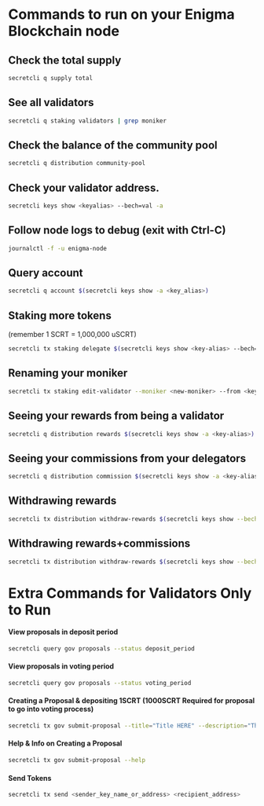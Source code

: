 # Commands to run on your Enigma Blockchain node

## Check the total supply

```bash
secretcli q supply total
```

## See all validators

```bash
secretcli q staking validators | grep moniker
```

## Check the balance of the community pool
```bash
secretcli q distribution community-pool
```

## Check your validator address.
```bash
secretcli keys show <keyalias> --bech=val -a
```

## Follow node logs to debug (exit with Ctrl-C)
```bash
journalctl -f -u enigma-node
```

## Query account
```bash
secretcli q account $(secretcli keys show -a <key_alias>)
```

## Staking more tokens

(remember 1 SCRT = 1,000,000 uSCRT)

```bash
secretcli tx staking delegate $(secretcli keys show <key-alias> --bech=val -a) <amount>uscrt --from <key-alias>
```

## Renaming your moniker

```bash
secretcli tx staking edit-validator --moniker <new-moniker> --from <key-alias>
```

## Seeing your rewards from being a validator

```bash
secretcli q distribution rewards $(secretcli keys show -a <key-alias>)
```

## Seeing your commissions from your delegators

```bash
secretcli q distribution commission $(secretcli keys show -a <key-alias> --bech=val)
```

## Withdrawing rewards

```bash
secretcli tx distribution withdraw-rewards $(secretcli keys show --bech=val -a <key-alias>) --from <key-alias>
```

## Withdrawing rewards+commissions

```bash
secretcli tx distribution withdraw-rewards $(secretcli keys show --bech=val -a <key-alias>) --from <key-alias> --commission
```

# Extra Commands for Validators Only to Run

#### View proposals in deposit period

```bash
secretcli query gov proposals --status deposit_period
```

#### View proposals in voting period

```bash
secretcli query gov proposals --status voting_period
```

#### Creating a Proposal & depositing 1SCRT (1000SCRT Required for proposal to go into voting process)

```bash
secretcli tx gov submit-proposal --title="Title HERE" --description="The BODY HERE" --type="Text" --deposit="1000000uscrt" --from <keyalias>
```

#### Help & Info on Creating a Proposal

```bash
secretcli tx gov submit-proposal --help
```

#### Send Tokens

```bash
secretcli tx send <sender_key_name_or_address> <recipient_address>
```
  




